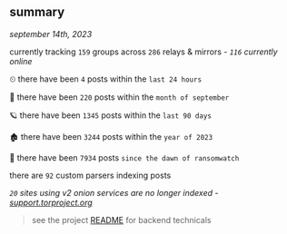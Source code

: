 
## summary
_september 14th, 2023_

currently tracking `159` groups across `286` relays & mirrors - _`116` currently online_

⏲ there have been `4` posts within the `last 24 hours`

🦈 there have been `220` posts within the `month of september`

🪐 there have been `1345` posts within the `last 90 days`

🏚 there have been `3244` posts within the `year of 2023`

🦕 there have been `7934` posts `since the dawn of ransomwatch`

there are `92` custom parsers indexing posts

_`20` sites using v2 onion services are no longer indexed - [support.torproject.org](https://support.torproject.org/onionservices/v2-deprecation/)_

> see the project [README](https://github.com/joshhighet/ransomwatch#ransomwatch--) for backend technicals
